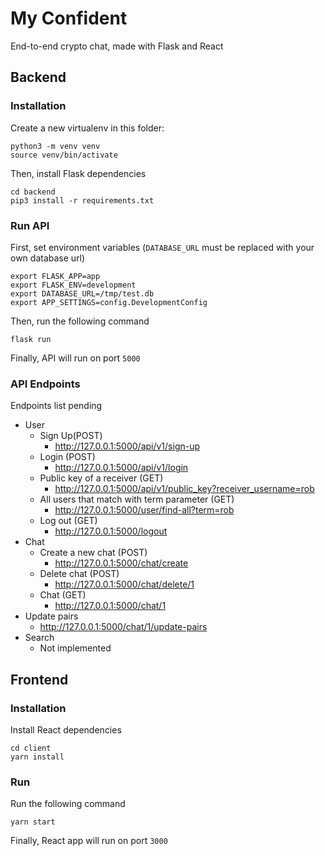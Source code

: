 # My Confident

End-to-end crypto chat, made with Flask and React

## Backend

### Installation

Create a new virtualenv in this folder:
```
python3 -m venv venv
source venv/bin/activate
```

Then, install Flask dependencies
```
cd backend
pip3 install -r requirements.txt
```

### Run API

First, set environment variables (`DATABASE_URL` must be replaced with your own database url)
```
export FLASK_APP=app
export FLASK_ENV=development
export DATABASE_URL=/tmp/test.db
export APP_SETTINGS=config.DevelopmentConfig
```

Then, run the following command
```
flask run
```

Finally, API will run on port `5000`

### API Endpoints
Endpoints list pending
* User
  * Sign Up(POST)
    * http://127.0.0.1:5000/api/v1/sign-up
  * Login (POST)
    * http://127.0.0.1:5000/api/v1/login
  * Public key of a receiver (GET) 
    * http://127.0.0.1:5000/api/v1/public_key?receiver_username=rob
  * All users that match with term parameter (GET)
    * http://127.0.0.1:5000/user/find-all?term=rob
  * Log out (GET)
    * http://127.0.0.1:5000/logout
* Chat
  * Create a new chat (POST)
    * http://127.0.0.1:5000/chat/create
  * Delete chat (POST)
    * http://127.0.0.1:5000/chat/delete/1
  * Chat (GET)
    * http://127.0.0.1:5000/chat/1
* Update pairs
  * http://127.0.0.1:5000/chat/1/update-pairs
* Search
  * Not implemented

## Frontend

### Installation
Install React dependencies
```
cd client
yarn install
```

### Run
Run the following command
```
yarn start 
```

Finally, React app will run on port `3000`
